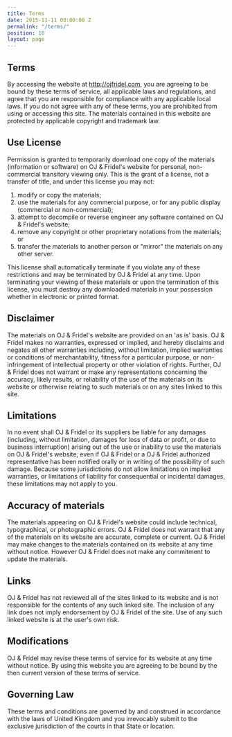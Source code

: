 ```yaml
---
title: Terms
date: 2015-11-11 00:00:00 Z
permalink: "/terms/"
position: 10
layout: page
---
```


## Terms

By accessing the website at http://ojfridel.com, you are agreeing to be bound by these terms of service, all applicable laws and regulations, and agree that you are responsible for compliance with any applicable local laws. If you do not agree with any of these terms, you are prohibited from using or accessing this site. The materials contained in this website are protected by applicable copyright and trademark law.

## Use License

Permission is granted to temporarily download one copy of the materials (information or software) on OJ & Fridel's website for personal, non-commercial transitory viewing only. This is the grant of a license, not a transfer of title, and under this license you may not:

1. modify or copy the materials;
2. use the materials for any commercial purpose, or for any public display (commercial or non-commercial);
3. attempt to decompile or reverse engineer any software contained on OJ & Fridel's website;
4. remove any copyright or other proprietary notations from the materials; or
5. transfer the materials to another person or "mirror" the materials on any other server.

This license shall automatically terminate if you violate any of these restrictions and may be terminated by OJ & Fridel at any time. Upon terminating your viewing of these materials or upon the termination of this license, you must destroy any downloaded materials in your possession whether in electronic or printed format.

## Disclaimer

The materials on OJ & Fridel's website are provided on an 'as is' basis. OJ & Fridel makes no warranties, expressed or implied, and hereby disclaims and negates all other warranties including, without limitation, implied warranties or conditions of merchantability, fitness for a particular purpose, or non-infringement of intellectual property or other violation of rights.
Further, OJ & Fridel does not warrant or make any representations concerning the accuracy, likely results, or reliability of the use of the materials on its website or otherwise relating to such materials or on any sites linked to this site.

## Limitations

In no event shall OJ & Fridel or its suppliers be liable for any damages (including, without limitation, damages for loss of data or profit, or due to business interruption) arising out of the use or inability to use the materials on OJ & Fridel's website, even if OJ & Fridel or a OJ & Fridel authorized representative has been notified orally or in writing of the possibility of such damage. Because some jurisdictions do not allow limitations on implied warranties, or limitations of liability for consequential or incidental damages, these limitations may not apply to you.

## Accuracy of materials

The materials appearing on OJ & Fridel's website could include technical, typographical, or photographic errors. OJ & Fridel does not warrant that any of the materials on its website are accurate, complete or current. OJ & Fridel may make changes to the materials contained on its website at any time without notice. However OJ & Fridel does not make any commitment to update the materials.

## Links

OJ & Fridel has not reviewed all of the sites linked to its website and is not responsible for the contents of any such linked site. The inclusion of any link does not imply endorsement by OJ & Fridel of the site. Use of any such linked website is at the user's own risk.

## Modifications

OJ & Fridel may revise these terms of service for its website at any time without notice. By using this website you are agreeing to be bound by the then current version of these terms of service.

## Governing Law

These terms and conditions are governed by and construed in accordance with the laws of United Kingdom and you irrevocably submit to the exclusive jurisdiction of the courts in that State or location.